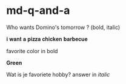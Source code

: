 # md-q-and-a

Who wants Domino's tomorrow ? (bold, italic)

𝐢 𝐰𝐚𝐧𝐭 𝐚 𝐩𝐢𝐳𝐳𝐚 𝐜𝐡𝐢𝐜𝐤𝐞𝐧 𝐛𝐚𝐫𝐛𝐞𝐜𝐮𝐞 

favorite color in bold 

__Green__

Wat is je favoriete hobby? answer in _italic_

